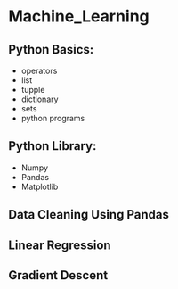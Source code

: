 # Machine_Learning

## Python Basics:
  - operators
  - list
  - tupple
  - dictionary
  - sets
  - python programs
  
## Python Library:
  - Numpy
  - Pandas
  - Matplotlib
  
## Data Cleaning Using Pandas

## Linear Regression

## Gradient Descent

